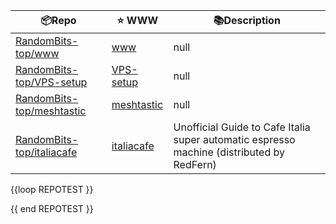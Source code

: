 

| 📦Repo    | ⭐️ WWW | 📚Description |
| --------- | ----------- | -------------- |
| [RandomBits-top/www](https://github.com/RandomBits-top/www) | [www](null) | null |
| [RandomBits-top/VPS-setup](https://github.com/RandomBits-top/VPS-setup) | [VPS-setup](null) | null |
| [RandomBits-top/meshtastic](https://github.com/RandomBits-top/meshtastic) | [meshtastic](null) | null |
| [RandomBits-top/italiacafe](https://github.com/RandomBits-top/italiacafe) | [italiacafe](null) | Unofficial Guide to Cafe Italia super automatic espresso machine (distributed by RedFern) |

{{loop REPOTEST }}

{{ end REPOTEST }}
